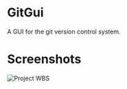 # GitGui
A GUI for the git version control system.

# Screenshots
![Project WBS](https://user-images.githubusercontent.com/87237657/131156320-169db46b-cff8-4bca-a031-ef3f69d345cf.png)
